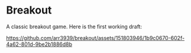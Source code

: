 # Breakout
A classic breakout game.
Here is the first working draft:

https://github.com/arr3939/breakout/assets/151803946/1b9c0670-602f-4a62-801d-9be2b1886d8b

